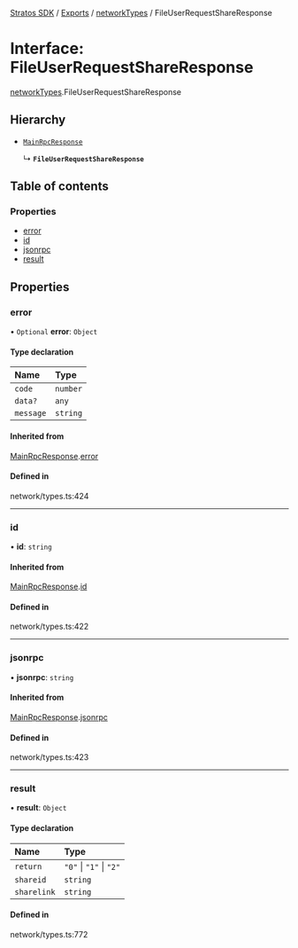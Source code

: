 [Stratos SDK](../README.md) / [Exports](../modules.md) / [networkTypes](../modules/networkTypes.md) / FileUserRequestShareResponse

# Interface: FileUserRequestShareResponse

[networkTypes](../modules/networkTypes.md).FileUserRequestShareResponse

## Hierarchy

- [`MainRpcResponse`](networkTypes.MainRpcResponse.md)

  ↳ **`FileUserRequestShareResponse`**

## Table of contents

### Properties

- [error](networkTypes.FileUserRequestShareResponse.md#error)
- [id](networkTypes.FileUserRequestShareResponse.md#id)
- [jsonrpc](networkTypes.FileUserRequestShareResponse.md#jsonrpc)
- [result](networkTypes.FileUserRequestShareResponse.md#result)

## Properties

### error

• `Optional` **error**: `Object`

#### Type declaration

| Name | Type |
| :------ | :------ |
| `code` | `number` |
| `data?` | `any` |
| `message` | `string` |

#### Inherited from

[MainRpcResponse](networkTypes.MainRpcResponse.md).[error](networkTypes.MainRpcResponse.md#error)

#### Defined in

network/types.ts:424

___

### id

• **id**: `string`

#### Inherited from

[MainRpcResponse](networkTypes.MainRpcResponse.md).[id](networkTypes.MainRpcResponse.md#id)

#### Defined in

network/types.ts:422

___

### jsonrpc

• **jsonrpc**: `string`

#### Inherited from

[MainRpcResponse](networkTypes.MainRpcResponse.md).[jsonrpc](networkTypes.MainRpcResponse.md#jsonrpc)

#### Defined in

network/types.ts:423

___

### result

• **result**: `Object`

#### Type declaration

| Name | Type |
| :------ | :------ |
| `return` | ``"0"`` \| ``"1"`` \| ``"2"`` |
| `shareid` | `string` |
| `sharelink` | `string` |

#### Defined in

network/types.ts:772
